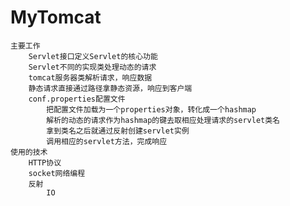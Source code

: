 # MyTomcat
	主要工作
		Servlet接口定义Servlet的核心功能
		Servlet不同的实现类处理动态的请求
		tomcat服务器类解析请求，响应数据
		静态请求直接通过路径拿静态资源，响应到客户端
		conf.properties配置文件
			把配置文件加载为一个properties对象，转化成一个hashmap
			解析的动态的请求作为hashmap的键去取相应处理请求的servlet类名
			拿到类名之后就通过反射创建servlet实例
			调用相应的servlet方法，完成响应
	使用的技术
		HTTP协议
		socket网络编程
		反射
    		IO

